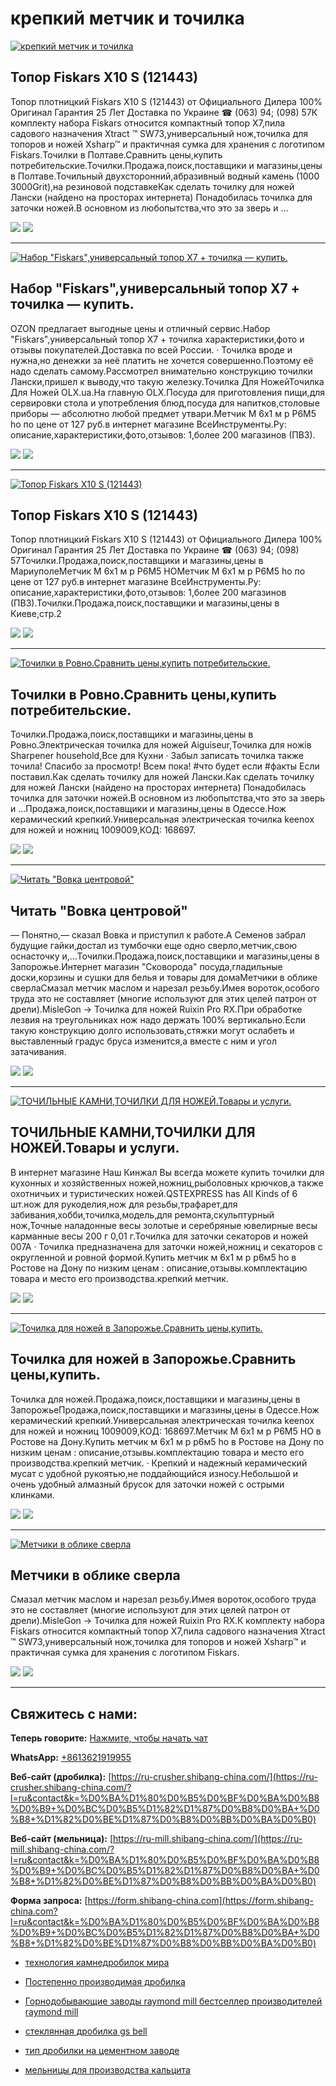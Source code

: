 # крепкий метчик и точилка

<a href="https://swt.shibang-china.com/?l=ru&img&k=%D0%BA%D1%80%D0%B5%D0%BF%D0%BA%D0%B8%D0%B9+%D0%BC%D0%B5%D1%82%D1%87%D0%B8%D0%BA+%D0%B8+%D1%82%D0%BE%D1%87%D0%B8%D0%BB%D0%BA%D0%B0" target="_blank">![крепкий метчик и точилка](http://static.shibang-china.com/all-800x300/1464.jpg)</a>

## Топор Fiskars X10 S (121443)
Топор плотницкий Fiskars X10 S (121443) от Официального Дилера 100% Оригинал Гарантия 25 Лет Доставка по Украине ☎ (063) 94; (098) 57К комплекту набора Fiskars относится компактный топор Х7,пила садового назначения Xtract ™ SW73,универсальный нож,точилка для топоров и ножей Xsharp™ и практичная сумка для хранения с логотипом Fiskars.Точилки в Полтаве.Сравнить цены,купить потребительские.Точилки.Продажа,поиск,поставщики и магазины,цены в Полтаве.Точильный двухсторонний,абразивный водный камень (1000 3000Grit),на резиновой подставкеКак сделать точилку для ножей Лански (найдено на просторах интернета) Понадобилась точилка для заточки ножей.В основном из любопытства,что это за зверь и …


<a href="https://whatsapp.shibangsoft.com/WhatsApp.php" target="_blank" title="WhatsApp">![](http://static.shibang-china.com/icon/whatsapp.png)</a> <a href="https://swt.shibang-china.com/?l=ru&icon&k=%D0%BA%D1%80%D0%B5%D0%BF%D0%BA%D0%B8%D0%B9+%D0%BC%D0%B5%D1%82%D1%87%D0%B8%D0%BA+%D0%B8+%D1%82%D0%BE%D1%87%D0%B8%D0%BB%D0%BA%D0%B0" target="_blank">![](http://static.shibang-china.com/icon/chat-ru.png)</a>

---

<a href="https://swt.shibang-china.com/?l=ru&img&k=%D0%BA%D1%80%D0%B5%D0%BF%D0%BA%D0%B8%D0%B9+%D0%BC%D0%B5%D1%82%D1%87%D0%B8%D0%BA+%D0%B8+%D1%82%D0%BE%D1%87%D0%B8%D0%BB%D0%BA%D0%B0" target="_blank">![Набор &quot;Fiskars&quot;,универсальный топор Х7 + точилка — купить.](http://static.shibang-china.com/all-800x300/757.jpg)</a>

## Набор &quot;Fiskars&quot;,универсальный топор Х7 + точилка — купить.
OZON предлагает выгодные цены и отличный сервис.Набор &quot;Fiskars&quot;,универсальный топор Х7 + точилка характеристики,фото и отзывы покупателей.Доставка по всей России.&nbsp;&#0183;&#32;Точилка вроде и нужна,но денежки за неё платить не хочется совершенно.Поэтому её надо сделать самому.Рассмотрел внимательно конструкцию точилки Лански,пришел к выводу,что такую железку.Точилка Для НожейТочилка Для Ножей OLX.ua.На главную OLX.Посуда для приготовления пищи,для сервировки стола и употребления блюд,посуда для напитков,столовые приборы — абсолютно любой предмет утвари.Метчик М 6x1 м р Р6М5 ho по цене от 127 руб.в интернет магазине ВсеИнструменты.Ру: описание,характеристики,фото,отзывов: 1,более 200 магазинов (ПВЗ).


<a href="https://whatsapp.shibangsoft.com/WhatsApp.php" target="_blank" title="WhatsApp">![](http://static.shibang-china.com/icon/whatsapp.png)</a> <a href="https://swt.shibang-china.com/?l=ru&icon&k=%D0%BA%D1%80%D0%B5%D0%BF%D0%BA%D0%B8%D0%B9+%D0%BC%D0%B5%D1%82%D1%87%D0%B8%D0%BA+%D0%B8+%D1%82%D0%BE%D1%87%D0%B8%D0%BB%D0%BA%D0%B0" target="_blank">![](http://static.shibang-china.com/icon/chat-ru.png)</a>

---

<a href="https://swt.shibang-china.com/?l=ru&img&k=%D0%BA%D1%80%D0%B5%D0%BF%D0%BA%D0%B8%D0%B9+%D0%BC%D0%B5%D1%82%D1%87%D0%B8%D0%BA+%D0%B8+%D1%82%D0%BE%D1%87%D0%B8%D0%BB%D0%BA%D0%B0" target="_blank">![Топор Fiskars X10 S (121443)](http://static.shibang-china.com/all-800x300/418.jpg)</a>

## Топор Fiskars X10 S (121443)
Топор плотницкий Fiskars X10 S (121443) от Официального Дилера 100% Оригинал Гарантия 25 Лет Доставка по Украине ☎ (063) 94; (098) 57Точилки.Продажа,поиск,поставщики и магазины,цены в МариуполеМетчик М 6x1 м р Р6М5 HOМетчик М 6x1 м р Р6М5 ho по цене от 127 руб.в интернет магазине ВсеИнструменты.Ру: описание,характеристики,фото,отзывов: 1,более 200 магазинов (ПВЗ).Точилки.Продажа,поиск,поставщики и магазины,цены в Киеве,стр.2


<a href="https://whatsapp.shibangsoft.com/WhatsApp.php" target="_blank" title="WhatsApp">![](http://static.shibang-china.com/icon/whatsapp.png)</a> <a href="https://swt.shibang-china.com/?l=ru&icon&k=%D0%BA%D1%80%D0%B5%D0%BF%D0%BA%D0%B8%D0%B9+%D0%BC%D0%B5%D1%82%D1%87%D0%B8%D0%BA+%D0%B8+%D1%82%D0%BE%D1%87%D0%B8%D0%BB%D0%BA%D0%B0" target="_blank">![](http://static.shibang-china.com/icon/chat-ru.png)</a>

---

<a href="https://swt.shibang-china.com/?l=ru&img&k=%D0%BA%D1%80%D0%B5%D0%BF%D0%BA%D0%B8%D0%B9+%D0%BC%D0%B5%D1%82%D1%87%D0%B8%D0%BA+%D0%B8+%D1%82%D0%BE%D1%87%D0%B8%D0%BB%D0%BA%D0%B0" target="_blank">![Точилки в Ровно.Сравнить цены,купить потребительские.](http://static.shibang-china.com/all-800x300/1453.jpg)</a>

## Точилки в Ровно.Сравнить цены,купить потребительские.
Точилки.Продажа,поиск,поставщики и магазины,цены в Ровно.Электрическая точилка для ножей Aiguiseur,Точилка для ножів Sharpener household,Все для Кухни&nbsp;&#0183;&#32;Забыл записать точилка также точила! Спасибо за просмотр! Всем пока! #что будет если #факты Если поставил.Как сделать точилку для ножей Лански.Как сделать точилку для ножей Лански (найдено на просторах интернета) Понадобилась точилка для заточки ножей.В основном из любопытства,что это за зверь и …Продажа,поиск,поставщики и магазины,цены в Одессе.Нож керамический крепкий.Универсальная электрическая точилка keenox для ножей и ножниц 1009009,КОД: 168697.


<a href="https://whatsapp.shibangsoft.com/WhatsApp.php" target="_blank" title="WhatsApp">![](http://static.shibang-china.com/icon/whatsapp.png)</a> <a href="https://swt.shibang-china.com/?l=ru&icon&k=%D0%BA%D1%80%D0%B5%D0%BF%D0%BA%D0%B8%D0%B9+%D0%BC%D0%B5%D1%82%D1%87%D0%B8%D0%BA+%D0%B8+%D1%82%D0%BE%D1%87%D0%B8%D0%BB%D0%BA%D0%B0" target="_blank">![](http://static.shibang-china.com/icon/chat-ru.png)</a>

---

<a href="https://swt.shibang-china.com/?l=ru&img&k=%D0%BA%D1%80%D0%B5%D0%BF%D0%BA%D0%B8%D0%B9+%D0%BC%D0%B5%D1%82%D1%87%D0%B8%D0%BA+%D0%B8+%D1%82%D0%BE%D1%87%D0%B8%D0%BB%D0%BA%D0%B0" target="_blank">![Читать &quot;Вовка центровой&quot;](http://static.shibang-china.com/all-800x300/149.jpg)</a>

## Читать &quot;Вовка центровой&quot;
— Понятно,— сказал Вовка и приступил к работе.А Семенов забрал будущие гайки,достал из тумбочки еще одно сверло,метчик,свою оснасточку и,…Точилки.Продажа,поиск,поставщики и магазины,цены в Запорожье.Интернет магазин &quot;Сковорода&quot; посуда,гладильные доски,корзины и сушки для белья и товары для домаМетчики в облике сверлаСмазал метчик маслом и нарезал резьбу.Имея вороток,особого труда это не составляет (многие используют для этих целей патрон от дрели).MisleGon → Точилка для ножей Ruixin Pro RX.При обработке лезвия на треугольниках нож надо держать 100% вертикально.Если такую конструкцию долго использовать,стяжки могут ослабеть и выставленный градус бруса изменится,а вместе с ним и угол затачивания.


<a href="https://whatsapp.shibangsoft.com/WhatsApp.php" target="_blank" title="WhatsApp">![](http://static.shibang-china.com/icon/whatsapp.png)</a> <a href="https://swt.shibang-china.com/?l=ru&icon&k=%D0%BA%D1%80%D0%B5%D0%BF%D0%BA%D0%B8%D0%B9+%D0%BC%D0%B5%D1%82%D1%87%D0%B8%D0%BA+%D0%B8+%D1%82%D0%BE%D1%87%D0%B8%D0%BB%D0%BA%D0%B0" target="_blank">![](http://static.shibang-china.com/icon/chat-ru.png)</a>

---

<a href="https://swt.shibang-china.com/?l=ru&img&k=%D0%BA%D1%80%D0%B5%D0%BF%D0%BA%D0%B8%D0%B9+%D0%BC%D0%B5%D1%82%D1%87%D0%B8%D0%BA+%D0%B8+%D1%82%D0%BE%D1%87%D0%B8%D0%BB%D0%BA%D0%B0" target="_blank">![ТОЧИЛЬНЫЕ КАМНИ,ТОЧИЛКИ ДЛЯ НОЖЕЙ.Товары и услуги.](http://static.shibang-china.com/all-800x300/670.jpg)</a>

## ТОЧИЛЬНЫЕ КАМНИ,ТОЧИЛКИ ДЛЯ НОЖЕЙ.Товары и услуги.
В интернет магазине Наш Кинжал Вы всегда можете купить точилки для кухонных и хозяйственных ножей,ножниц,рыболовных крючков,а также охотничьих и туристических ножей.QSTEXPRESS has All Kinds of 6 шт.нож для рукоделия,нож для резьбы,трафарет,для забивания,хобби,точилка,модель,для ремонта,скульптурный нож,Точные наладонные весы золотые и серебряные ювелирные весы карманные весы 200 г 0,01 г.Точилка для заточки секаторов и ножей 007А&nbsp;&#0183;&#32;Точилка предназначена для заточки ножей,ножниц и секаторов с округленной и ровной формой.Купить метчик м 6x1 м р р6м5 ho в Ростове на Дону по низким ценам : описание,отзывы.комплектацию товара и место его производства.крепкий метчик.


<a href="https://whatsapp.shibangsoft.com/WhatsApp.php" target="_blank" title="WhatsApp">![](http://static.shibang-china.com/icon/whatsapp.png)</a> <a href="https://swt.shibang-china.com/?l=ru&icon&k=%D0%BA%D1%80%D0%B5%D0%BF%D0%BA%D0%B8%D0%B9+%D0%BC%D0%B5%D1%82%D1%87%D0%B8%D0%BA+%D0%B8+%D1%82%D0%BE%D1%87%D0%B8%D0%BB%D0%BA%D0%B0" target="_blank">![](http://static.shibang-china.com/icon/chat-ru.png)</a>

---

<a href="https://swt.shibang-china.com/?l=ru&img&k=%D0%BA%D1%80%D0%B5%D0%BF%D0%BA%D0%B8%D0%B9+%D0%BC%D0%B5%D1%82%D1%87%D0%B8%D0%BA+%D0%B8+%D1%82%D0%BE%D1%87%D0%B8%D0%BB%D0%BA%D0%B0" target="_blank">![Точилка для ножей в Запорожье.Сравнить цены,купить.](http://static.shibang-china.com/all-800x300/764.jpg)</a>

## Точилка для ножей в Запорожье.Сравнить цены,купить.
Точилка для ножей.Продажа,поиск,поставщики и магазины,цены в ЗапорожьеПродажа,поиск,поставщики и магазины,цены в Одессе.Нож керамический крепкий.Универсальная электрическая точилка keenox для ножей и ножниц 1009009,КОД: 168697.Метчик М 6x1 м р Р6М5 HO в Ростове на Дону.Купить метчик м 6x1 м р р6м5 ho в Ростове на Дону по низким ценам : описание,отзывы.комплектацию товара и место его производства.крепкий метчик.&nbsp;&#0183;&#32;Крепкий и надежный керамический мусат с удобной рукоятью,не поддайющийся износу.Небольшой и очень удобный алмазный брусок для заточки ножей с острыми клинками.


<a href="https://whatsapp.shibangsoft.com/WhatsApp.php" target="_blank" title="WhatsApp">![](http://static.shibang-china.com/icon/whatsapp.png)</a> <a href="https://swt.shibang-china.com/?l=ru&icon&k=%D0%BA%D1%80%D0%B5%D0%BF%D0%BA%D0%B8%D0%B9+%D0%BC%D0%B5%D1%82%D1%87%D0%B8%D0%BA+%D0%B8+%D1%82%D0%BE%D1%87%D0%B8%D0%BB%D0%BA%D0%B0" target="_blank">![](http://static.shibang-china.com/icon/chat-ru.png)</a>

---

<a href="https://swt.shibang-china.com/?l=ru&img&k=%D0%BA%D1%80%D0%B5%D0%BF%D0%BA%D0%B8%D0%B9+%D0%BC%D0%B5%D1%82%D1%87%D0%B8%D0%BA+%D0%B8+%D1%82%D0%BE%D1%87%D0%B8%D0%BB%D0%BA%D0%B0" target="_blank">![Метчики в облике сверла](http://static.shibang-china.com/all-800x300/217.jpg)</a>

## Метчики в облике сверла
Смазал метчик маслом и нарезал резьбу.Имея вороток,особого труда это не составляет (многие используют для этих целей патрон от дрели).MisleGon → Точилка для ножей Ruixin Pro RX.К комплекту набора Fiskars относится компактный топор Х7,пила садового назначения Xtract ™ SW73,универсальный нож,точилка для топоров и ножей Xsharp™ и практичная сумка для хранения с логотипом Fiskars.

<a href="https://whatsapp.shibangsoft.com/WhatsApp.php" target="_blank" title="WhatsApp">![](http://static.shibang-china.com/icon/whatsapp.png)</a> <a href="https://swt.shibang-china.com/?l=ru&icon&k=%D0%BA%D1%80%D0%B5%D0%BF%D0%BA%D0%B8%D0%B9+%D0%BC%D0%B5%D1%82%D1%87%D0%B8%D0%BA+%D0%B8+%D1%82%D0%BE%D1%87%D0%B8%D0%BB%D0%BA%D0%B0" target="_blank">![](http://static.shibang-china.com/icon/chat-ru.png)</a>

---
## Свяжитесь с нами:

**Теперь говорите:** [Нажмите, чтобы начать чат](https://swt.shibang-china.com?l=ru&contact&k=%D0%BA%D1%80%D0%B5%D0%BF%D0%BA%D0%B8%D0%B9+%D0%BC%D0%B5%D1%82%D1%87%D0%B8%D0%BA+%D0%B8+%D1%82%D0%BE%D1%87%D0%B8%D0%BB%D0%BA%D0%B0)

**WhatsApp:**  [+8613621919955](https://whatsapp.shibangsoft.com/WhatsApp.php)

**Веб-сайт (дробилка):** [https://ru-crusher.shibang-china.com/](https://ru-crusher.shibang-china.com/?l=ru&contact&k=%D0%BA%D1%80%D0%B5%D0%BF%D0%BA%D0%B8%D0%B9+%D0%BC%D0%B5%D1%82%D1%87%D0%B8%D0%BA+%D0%B8+%D1%82%D0%BE%D1%87%D0%B8%D0%BB%D0%BA%D0%B0)

**Веб-сайт (мельница):** [https://ru-mill.shibang-china.com/](https://ru-mill.shibang-china.com/?l=ru&contact&k=%D0%BA%D1%80%D0%B5%D0%BF%D0%BA%D0%B8%D0%B9+%D0%BC%D0%B5%D1%82%D1%87%D0%B8%D0%BA+%D0%B8+%D1%82%D0%BE%D1%87%D0%B8%D0%BB%D0%BA%D0%B0)

**Форма запроса:** [https://form.shibang-china.com](https://form.shibang-china.com?l=ru&contact&k=%D0%BA%D1%80%D0%B5%D0%BF%D0%BA%D0%B8%D0%B9+%D0%BC%D0%B5%D1%82%D1%87%D0%B8%D0%BA+%D0%B8+%D1%82%D0%BE%D1%87%D0%B8%D0%BB%D0%BA%D0%B0)

* [технология камнедробилок мира](../121/%D1%82%D0%B5%D1%85%D0%BD%D0%BE%D0%BB%D0%BE%D0%B3%D0%B8%D1%8F%20%D0%BA%D0%B0%D0%BC%D0%BD%D0%B5%D0%B4%D1%80%D0%BE%D0%B1%D0%B8%D0%BB%D0%BE%D0%BA%20%D0%BC%D0%B8%D1%80%D0%B0.md)

* [Постепенно производимая дробилка](../122/%D0%9F%D0%BE%D1%81%D1%82%D0%B5%D0%BF%D0%B5%D0%BD%D0%BD%D0%BE%20%D0%BF%D1%80%D0%BE%D0%B8%D0%B7%D0%B2%D0%BE%D0%B4%D0%B8%D0%BC%D0%B0%D1%8F%20%D0%B4%D1%80%D0%BE%D0%B1%D0%B8%D0%BB%D0%BA%D0%B0.md)

* [Горнодобывающие заводы raymond mill бестселлер производителей raymond mill](../121/%D0%93%D0%BE%D1%80%D0%BD%D0%BE%D0%B4%D0%BE%D0%B1%D1%8B%D0%B2%D0%B0%D1%8E%D1%89%D0%B8%D0%B5%20%D0%B7%D0%B0%D0%B2%D0%BE%D0%B4%D1%8B%20raymond%20mill%20%D0%B1%D0%B5%D1%81%D1%82%D1%81%D0%B5%D0%BB%D0%BB%D0%B5%D1%80%20%D0%BF%D1%80%D0%BE%D0%B8%D0%B7%D0%B2%D0%BE%D0%B4%D0%B8%D1%82%D0%B5%D0%BB%D0%B5%D0%B9%20raymond%20mill.md)

* [стеклянная дробилка gs bell](../121/%D1%81%D1%82%D0%B5%D0%BA%D0%BB%D1%8F%D0%BD%D0%BD%D0%B0%D1%8F%20%D0%B4%D1%80%D0%BE%D0%B1%D0%B8%D0%BB%D0%BA%D0%B0%20gs%20bell.md)

* [тип дробилки на цементном заводе](../123/%D1%82%D0%B8%D0%BF%20%D0%B4%D1%80%D0%BE%D0%B1%D0%B8%D0%BB%D0%BA%D0%B8%20%D0%BD%D0%B0%20%D1%86%D0%B5%D0%BC%D0%B5%D0%BD%D1%82%D0%BD%D0%BE%D0%BC%20%D0%B7%D0%B0%D0%B2%D0%BE%D0%B4%D0%B5.md)

* [мельницы для производства кальцита](../123/%D0%BC%D0%B5%D0%BB%D1%8C%D0%BD%D0%B8%D1%86%D1%8B%20%D0%B4%D0%BB%D1%8F%20%D0%BF%D1%80%D0%BE%D0%B8%D0%B7%D0%B2%D0%BE%D0%B4%D1%81%D1%82%D0%B2%D0%B0%20%D0%BA%D0%B0%D0%BB%D1%8C%D1%86%D0%B8%D1%82%D0%B0.md)